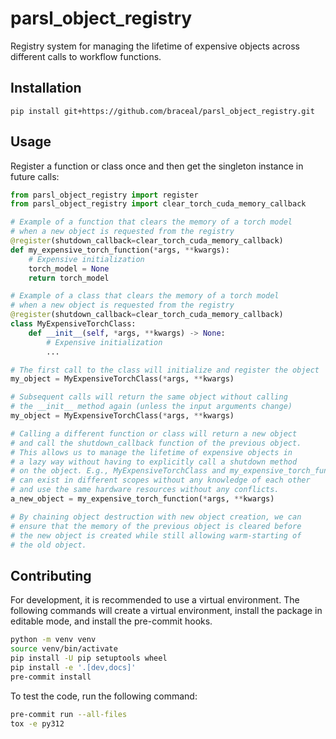 # parsl_object_registry
Registry system for managing the lifetime of expensive objects across different calls to workflow functions.

## Installation

```console
pip install git+https://github.com/braceal/parsl_object_registry.git
```

## Usage
Register a function or class once and then get the singleton instance in future calls:

```python
from parsl_object_registry import register
from parsl_object_registry import clear_torch_cuda_memory_callback

# Example of a function that clears the memory of a torch model
# when a new object is requested from the registry
@register(shutdown_callback=clear_torch_cuda_memory_callback)
def my_expensive_torch_function(*args, **kwargs):
    # Expensive initialization
    torch_model = None
    return torch_model

# Example of a class that clears the memory of a torch model
# when a new object is requested from the registry
@register(shutdown_callback=clear_torch_cuda_memory_callback)
class MyExpensiveTorchClass:
    def __init__(self, *args, **kwargs) -> None:
        # Expensive initialization
        ...

# The first call to the class will initialize and register the object
my_object = MyExpensiveTorchClass(*args, **kwargs)

# Subsequent calls will return the same object without calling
# the __init__ method again (unless the input arguments change)
my_object = MyExpensiveTorchClass(*args, **kwargs)

# Calling a different function or class will return a new object
# and call the shutdown_callback function of the previous object.
# This allows us to manage the lifetime of expensive objects in
# a lazy way without having to explicitly call a shutdown method
# on the object. E.g., MyExpensiveTorchClass and my_expensive_torch_function
# can exist in different scopes without any knowledge of each other
# and use the same hardware resources without any conflicts.
a_new_object = my_expensive_torch_function(*args, **kwargs)

# By chaining object destruction with new object creation, we can
# ensure that the memory of the previous object is cleared before
# the new object is created while still allowing warm-starting of
# the old object.
```

## Contributing

For development, it is recommended to use a virtual environment. The following
commands will create a virtual environment, install the package in editable
mode, and install the pre-commit hooks.
```bash
python -m venv venv
source venv/bin/activate
pip install -U pip setuptools wheel
pip install -e '.[dev,docs]'
pre-commit install
```
To test the code, run the following command:
```bash
pre-commit run --all-files
tox -e py312
```
